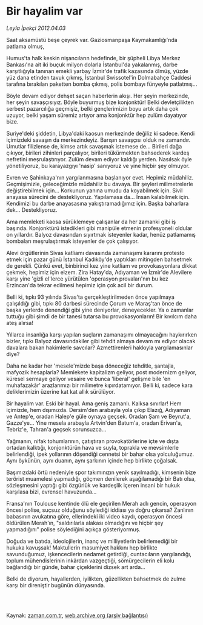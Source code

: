 # Bir hayalim var

*Leyla İpekçi 2012.04.03*

<td class="columnist-detail">
<p>Saat aksamüstü beşe çeyrek var. Gaziosmanpaşa Kaymakamlığı'nda patlama olmuş,</p>
<p>
<div id="haberMetinDiv">
<p>Humus'ta halk keskin nişancıların hedefinde, bir şüpheli Libya Merkez Bankası'na ait iki buçuk milyon dolarla İstanbul'da yakalanmış, darbe karşıtlığıyla tanınan emekli yarbay İzmir'de trafik kazasında ölmüş, yüzde yüz dana etinden tavuk çıkmış, İstanbul Swissotel'in Dolmabahçe Caddesi tarafına bırakılan paketten bomba çıkmış, polis bombayı fünyeyle patlatmış...
<p>Böyle devam ediyor dehşet saçan haberlerin akışı. Her şeyin merkezinde, her şeyin savaşçısıyız. Böyle buyurmuş bize konjonktür! Belki devletçilikten serbest pazarcılığa geçmişiz, belki gençlerimizin boyu artık daha çok uzuyor, belki yaşam süremiz artıyor ama konjonktür hep zulüm dayatıyor bize.
<p>Suriye'deki şiddetin, Libya'daki kaosun merkezinde değiliz ki sadece. Kendi içimizdeki savaşın da merkezindeyiz. Barışın savaşçısı olduk ne zamandır. Umutlar filizlense de, kimse artık savaşmak istemese de... Birileri dağa çıkıyor, birileri zihinleri parçalıyor, birileri tükürmekten bahsederek kardeş nefretini meşrulaştırıyor. Zulüm devam ediyor kaldığı yerden. Nasılsak öyle yönetiliyoruz, bu karayazgıyı 'nasip' sanıyoruz ve yine hiçbir şey olmuyor.
<p>Evren ve Şahinkaya'nın yargılanmasına başlanıyor evet. Hepimiz müdahiliz. Geçmişimizle, geleceğimizle müdahiliz bu davaya. Bir şeyleri milimetrelerle değiştirebilmek için... Korkunun yanına umudu da koyabilmek için. Sivil anayasa sürecini de destekliyoruz. Yapılamasa da... İnsan kalabilmek için. Kendimizi bu darbe anayasasına yakıştıramadığımız için. Başka baharlara dek... Destekliyoruz.
<p>Ama memleketi kaosa sürüklemeye çalışanlar da her zamanki gibi iş başında. Konjonktürü istedikleri gibi manipüle etmenin profesyoneli oldular on yıllardır. Balyoz davasından sıyırtmak isteyenler kadar, henüz patlamamış bombaları meşrulaştırmak isteyenler de çok çalışıyor.
<p>Alevi örgütlerinin Sivas katliamı davasında zamanaşımı kararını protesto etmek için pazar günü İstanbul Kadıköy'de yaptıkları mitingden bahsetmek de gerekli. Çünkü evet, binbirinci kez yine katliam ve provokasyonlara dikkat çekmek, hepimiz için elzem. Zira Hatay'da, Adıyaman ve İzmir'de Alevilere karşı yine 'gizli el'lerce yürütülen 'operasyon provaları'nın bu kez Erzincan'da tekrar edilmesi hepimiz için çok acil bir durum.
<p>Belli ki, tıpkı 93 yılında Sivas'ta gerçekleştirilmeden önce yapılmaya çalışıldığı gibi, tıpkı 80 darbesi sürecinde Çorum ve Maraş'tan önce de başka yerlerde denendiği gibi yine deniyorlar, deneyecekler. Ya o zamanlar tuttuğu gibi şimdi de bir tanesi tutarsa bu provokasyonların! Bir kıvılcım daha ateş alırsa!
<p>Yıllarca insanlığa karşı yapılan suçların zamanaşımı olmayacağını haykırırken bizler, tıpkı Balyoz davasındakiler gibi tehdit almaya devam mı ediyor olacak davalara bakan hakimlerle savcılar? Azmettirenleri hakkıyla yargılamasınlar diye?
<p>Daha ne kadar her 'mesele'mizde başa döneceğiz tehditle, şantajla, mafyozik hesaplarla? Memlekete kapitalizm geliyor, post modernizm geliyor, küresel sermaye geliyor vesaire ve bunca 'liberal' gelişme bile 'en muhafazakâr' arazlarımızı bir milimetre kıpırdatamıyor. Belli ki, sadece kara deliklerimizin üzerine kat kat allık sürülüyor.
<p>Bir hayalim var. Eski bir hayal. Ama geniş zamanlı. Kalksa sınırlar! Hem içimizde, hem dışımızda. Dersim'den arabayla yola çıkıp Elazığ, Adıyaman ve Antep'e, oradan Halep'e güle oynaya geçsek. Oradan Şam ve Beyrut'a, Gazze'ye... Yine mesela arabayla Artvin'den Batum'a, oradan Erivan'a, Tebriz'e, Tahran'a geçsek sorunsuzca...
<p>Yağmanın, nifak tohumlarının, çatıştıran provokatörlerine içte ve dışta ortadan kalktığı, konjonktürün hava ve suyla, toprakla ve mevsimlerle belirlendiği, ipek yollarının döşendiği cennetsi bir bahar olsa yolculuğumuz. Aynı öykünün, aynı duanın, aynı şarkının içinde hep birlikte çoğalsak.
<p>Başımızdaki örtü nedeniyle spor takımınızın yenik sayılmadığı, kimsenin bize terörist muamelesi yapmadığı, göçmen denilerek aşağılamadığı bir Batı olsa, sözleşmesini yaptığı gibi özgürlük ve kardeşlik içeren insani bir hukuk karşılasa bizi, evrensel havuzunda...
<p>Fransa'nın Toulouse kentinde ölü ele geçirilen Merah adlı gencin, operasyon öncesi polise, suçsuz olduğunu söylediği iddiası ya doğru çıkarsa? Zanlının babasının avukatına göre, ellerindeki iki video kaydı, operasyon öncesi öldürülen Merah'ın, "saldırılarla alakası olmadığını ve hiçbir şey yapmadığını" polise söylediğini açıkça gösteriyormuş.
<p>Doğuda ve batıda, ideolojilerin, inanç ve milliyetlerin belirlemediği bir hukuka kavuşsak! Maktullerin masumiyet hakkını hep birlikte savunduğumuz, işkencecilerin nedamet getirdiği, cuntacıların yargılandığı, toplum mühendislerinin inkârdan vazgeçtiği, sömürgecilerin eli kolu bağlandığı bir günde, bahar çiçeklerini dizsek art arda...
<p>Belki de diyorum, hayallerden, iyilikten, güzellikten bahsetmek de zulme karşı bir direniştir bugünün dünyasında. </p></p></p></p></p></p></p></p></p></p></p></p></p></p></p></div>
</p>


<p><br>
		 </br></p></td>

Kaynak: [zaman.com.tr](http://zaman.com.tr/yazar.do?yazino=1267820), [web.archive.org (arşiv bağlantısı)](http://web.archive.org/web/20120408115553/http://www.zaman.com.tr:80/yazar.do?yazino=1267820)
